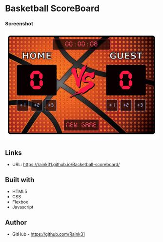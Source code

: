 # Basketball ScoreBoard

### Screenshot
![screenshot](desktop.png)

## Links

- URL: https://raink31.github.io/Backetball-scoreboard/

## Built with

- HTML5
- CSS
- Flexbox
- Javascript


## Author

- GitHub - https://github.com/Raink31

